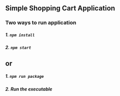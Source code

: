 ## Simple Shopping Cart Application

### Two ways to run application
##### 1. `npm install`
##### 2. `npm start`
## or 
##### 1. `npm run package` 
##### 2. Run the executable


